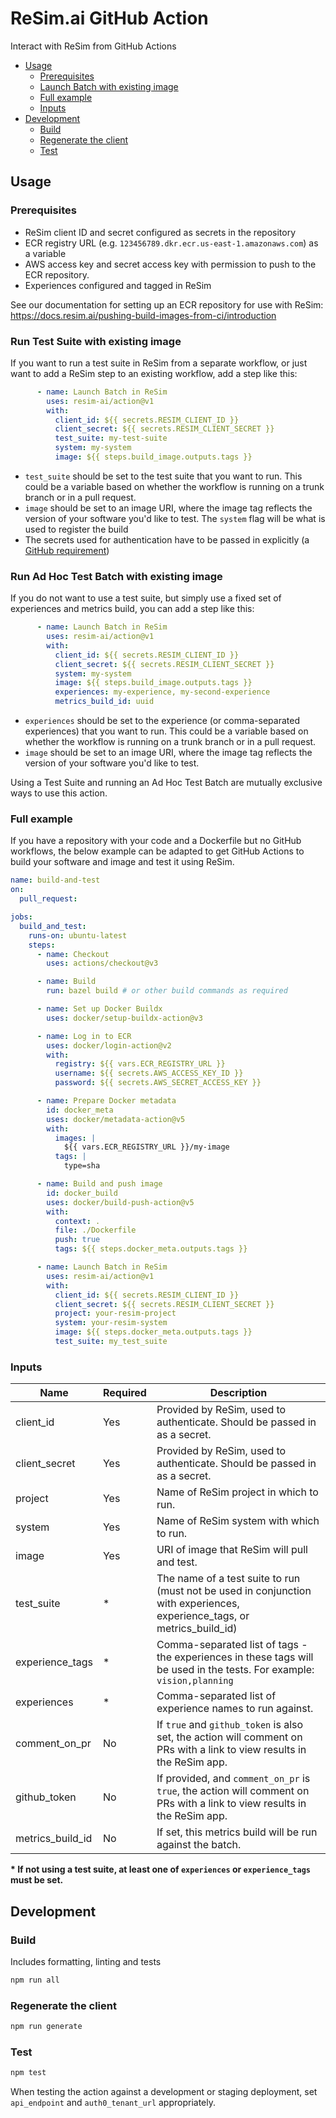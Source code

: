 # ReSim.ai GitHub Action

Interact with ReSim from GitHub Actions

- [Usage](#usage)
  - [Prerequisites](#prerequisites)
  - [Launch Batch with existing image](#launch-batch-with-existing-image)
  - [Full example](#full-example)
  - [Inputs](#inputs)
- [Development](#development)
  - [Build](#build)
  - [Regenerate the client](#regenerate-the-client)
  - [Test](#test)

## Usage

### Prerequisites

- ReSim client ID and secret configured as secrets in the repository
- ECR registry URL (e.g. `123456789.dkr.ecr.us-east-1.amazonaws.com`) as a variable
- AWS access key and secret access key with permission to push to the ECR repository.
- Experiences configured and tagged in ReSim

See our documentation for setting up an ECR repository for use with ReSim: https://docs.resim.ai/pushing-build-images-from-ci/introduction

### Run Test Suite with existing image

If you want to run a test suite in ReSim from a separate workflow, or just want to add a ReSim step to an existing workflow, add a step like this:

```yaml
      - name: Launch Batch in ReSim
        uses: resim-ai/action@v1
        with:          
          client_id: ${{ secrets.RESIM_CLIENT_ID }}
          client_secret: ${{ secrets.RESIM_CLIENT_SECRET }}
          test_suite: my-test-suite
          system: my-system
          image: ${{ steps.build_image.outputs.tags }}
```

- `test_suite` should be set to the test suite that you want to run. This could be a variable based on whether the workflow is running on a trunk branch or in a pull request.
- `image` should be set to an image URI, where the image tag reflects the version of your software you'd like to test. The `system` flag will be what is used to register the build
- The secrets used for authentication have to be passed in explicitly (a [GitHub requirement](https://docs.github.com/en/actions/security-guides/using-secrets-in-github-actions#using-secrets-in-a-workflow))

### Run Ad Hoc Test Batch with existing image

If you do not want to use a test suite, but simply use a fixed set of experiences and metrics build, you can add a step like this:

```yaml
      - name: Launch Batch in ReSim
        uses: resim-ai/action@v1
        with:          
          client_id: ${{ secrets.RESIM_CLIENT_ID }}
          client_secret: ${{ secrets.RESIM_CLIENT_SECRET }}
          system: my-system
          image: ${{ steps.build_image.outputs.tags }}
          experiences: my-experience, my-second-experience
          metrics_build_id: uuid
```

- `experiences` should be set to the experience (or comma-separated experiences) that you want to run. This could be a variable based on whether the workflow is running on a trunk branch or in a pull request.
- `image` should be set to an image URI, where the image tag reflects the version of your software you'd like to test.

Using a Test Suite and running an Ad Hoc Test Batch are mutually exclusive ways to use this action.

### Full example

If you have a repository with your code and a Dockerfile but no GitHub workflows, the below example can be adapted to get GitHub Actions to build your software and image and test it using ReSim. 

```yaml
name: build-and-test
on:
  pull_request:

jobs:
  build_and_test:
    runs-on: ubuntu-latest
    steps:
      - name: Checkout
        uses: actions/checkout@v3

      - name: Build
        run: bazel build # or other build commands as required

      - name: Set up Docker Buildx
        uses: docker/setup-buildx-action@v3

      - name: Log in to ECR
        uses: docker/login-action@v2
        with:
          registry: ${{ vars.ECR_REGISTRY_URL }}
          username: ${{ secrets.AWS_ACCESS_KEY_ID }}
          password: ${{ secrets.AWS_SECRET_ACCESS_KEY }}

      - name: Prepare Docker metadata
        id: docker_meta
        uses: docker/metadata-action@v5
        with:
          images: |
            ${{ vars.ECR_REGISTRY_URL }}/my-image
          tags: |
            type=sha

      - name: Build and push image
        id: docker_build
        uses: docker/build-push-action@v5
        with:
          context: .
          file: ./Dockerfile
          push: true
          tags: ${{ steps.docker_meta.outputs.tags }}

      - name: Launch Batch in ReSim
        uses: resim-ai/action@v1
        with:          
          client_id: ${{ secrets.RESIM_CLIENT_ID }}
          client_secret: ${{ secrets.RESIM_CLIENT_SECRET }}
          project: your-resim-project
          system: your-resim-system
          image: ${{ steps.docker_meta.outputs.tags }}
          test_suite: my_test_suite
```

### Inputs

| Name             | Required | Description                                                                                                              |
| ---------------- | -------- | ------------------------------------------------------------------------------------------------------------------------ |
| client_id        | Yes      | Provided by ReSim, used to authenticate. Should be passed in as a secret.                                                |
| client_secret    | Yes      | Provided by ReSim, used to authenticate. Should be passed in as a secret.                                                |
| project          | Yes      | Name of ReSim project in which to run.                                                                                   |
| system           | Yes      | Name of ReSim system with which to run.                                                                                  |
| image            | Yes      | URI of image that ReSim will pull and test.                                                                              |
| test_suite       | *        | The name of a test suite to run (must not be used in conjunction with experiences, experience_tags, or metrics_build_id) |
| experience_tags  | *        | Comma-separated list of tags - the experiences in these tags will be used in the tests. For example: `vision,planning`   |
| experiences      | *        | Comma-separated list of experience names to run against.                                                                 |
| comment_on_pr    | No       | If `true` and `github_token` is also set, the action will comment on PRs with a link to view results in the ReSim app.   |
| github_token     | No       | If provided, and `comment_on_pr` is `true`, the action will comment on PRs with a link to view results in the ReSim app. |
| metrics_build_id | No       | If set, this metrics build will be run against the batch.                                                                |

 **\* If not using a test suite, at least one of `experiences` or `experience_tags` must be set.** 

## Development

### Build

Includes formatting, linting and tests

```sh
npm run all
```

### Regenerate the client

```sh
npm run generate
```

### Test

```sh
npm test
```

When testing the action against a development or staging deployment, set `api_endpoint` and `auth0_tenant_url` appropriately.
